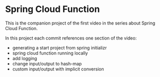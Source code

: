 # Spring Cloud Function 

This is the companion project of the first video in the series about Spring Cloud Function.

In this project each commit references one section of the video:
* generating a start project from spring initializr
* spring cloud function running locally
* add logging
* change input/output to hash-map
* custom input/output with implicit conversion
